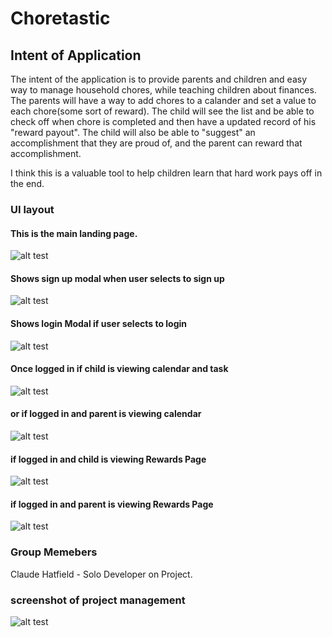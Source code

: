 # Choretastic

## Intent of Application 

The intent of the application is to provide parents and children and easy way to manage household chores, while teaching children about finances. The parents will have a way to add chores to a calander and set a value to each chore(some sort of reward). The child will see the list and be able to check off when chore is completed and then have a updated record of his "reward payout". The child will also be able to "suggest" an accomplishment that they are proud of, and the parent can reward that accomplishment.

I think this is a valuable tool to help children learn that hard work pays off in the end.

### UI layout

#### This is the main landing page.

 ![alt test](./screenshots/landingpage.PNG)
 
#### Shows sign up modal when user selects to sign up

![alt test](./screenshots/signUp.PNG)

#### Shows login Modal if user selects to login

![alt test](./screenshots/login.PNG)

#### Once logged in if child is viewing calendar and task

![alt test](./screenshots/CalendarAsChild.PNG)

#### or if logged in and parent is viewing calendar

![alt test](./screenshots/CalendarAsParent.PNG)

#### if logged in and child is viewing Rewards Page

![alt test](./screenshots/RewardAsChild.PNG)

#### if logged in and parent is viewing Rewards Page

![alt test](./screenshots/RewardAsParent.PNG)


### Group Memebers 

Claude Hatfield - Solo Developer on Project.

### screenshot of project management

![alt test](./screenshots/projectmanagement.PNG)

